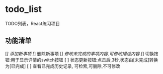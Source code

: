 # todo_list
TODO列表，React练习项目

## 功能清单
[*] 添加新事项
[*] 删除新事项
[*] 修改未完成的事项内容,可修改描述内容
[*] 切换按钮:用于显示详情的switch按钮
[ ] 状态更新按钮:点击后,3秒,状态由[未完成]转换为[已完成]
[ ] 查看已完成历史记录, 可检索,可删除,不可修改